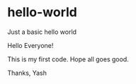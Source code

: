 # hello-world
Just a basic hello world

Hello Everyone!

This is my first code. Hope all goes good.

Thanks, Yash
